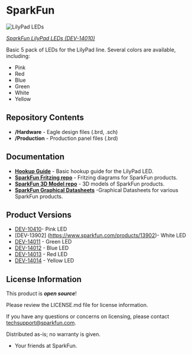 SparkFun <PRODUCT NAME>
========================================

![LilyPad LEDs](https://cdn.sparkfun.com//assets/parts/1/1/8/0/3/14010-01.jpg)

[*SparkFun LilyPad LEDs (DEV-14010)*](https://www.sparkfun.com/products/14010)

Basic 5 pack of LEDs for the LilyPad line. Several colors are available, including:
* Pink
* Red
* Blue
* Green 
* White
* Yellow

Repository Contents
-------------------
 
* **/Hardware** - Eagle design files (.brd, .sch)
* **/Production** - Production panel files (.brd)

Documentation
--------------
* **[Hookup Guide](https://learn.sparkfun.com/tutorials/ldk-experiment-1-lighting-up-a-basic-circuit)** - Basic hookup guide for the LilyPad LED.
* **[SparkFun Fritzing repo](https://github.com/sparkfun/Fritzing_Parts)** - Fritzing diagrams for SparkFun products.
* **[SparkFun 3D Model repo](https://github.com/sparkfun/3D_Models)** - 3D models of SparkFun products. 
* **[SparkFun Graphical Datasheets](https://github.com/sparkfun/Graphical_Datasheets)** -Graphical Datasheets for various SparkFun products.

Product Versions
----------------
* [DEV-10410](https://www.sparkfun.com/products/14010)- Pink LED
* [DEV-13902] (https://www.sparkfun.com/products/13902)- White LED
* [DEV-14011](https://www.sparkfun.com/products/14011) - Green LED
* [DEV-14012](https://www.sparkfun.com/products/14012) - Blue LED
* [DEV-14013](https://www.sparkfun.com/products/14013) - Red LED
* [DEV-14014](https://www.sparkfun.com/products/14014) - Yellow LED

License Information
-------------------

This product is _**open source**_! 

Please review the LICENSE.md file for license information. 

If you have any questions or concerns on licensing, please contact techsupport@sparkfun.com.

Distributed as-is; no warranty is given.

- Your friends at SparkFun.
